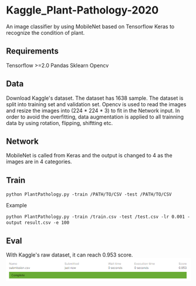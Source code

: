 # Kaggle_Plant-Pathology-2020
An image classifier by using MobileNet based on Tensorflow Keras to recognize the condition of plant.




## Requirements
Tensorflow >=2.0
Pandas
Sklearn
Opencv

## Data       
Download Kaggle's dataset. The dataset has 1638 sample. The dataset is split into training set and validation set. Opencv is used to read the images and resize the images into (224 * 224 * 3) to fit in the Network input. In order to avoid the overfitting, data augmentation is applied to all trainning data by using rotation, flipping, shiftting etc.

## Network
MobileNet is called from Keras and the output is changed to 4 as the images are in 4 categories. 

## Train
```
python PlantPathology.py -train /PATH/TO/CSV -test /PATH/TO/CSV
```             
Example
```
python PlantPathology.py -train /train.csv -test /test.csv -lr 0.001 -output result.csv -e 100
```



## Eval
With Kaggle's raw dataset, it can reach 0.953 score.
![Image](https://github.com/Yunying-Chen/Kaggle_Plant-Pathology-2020/blob/master/IMG/score.png)
